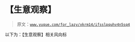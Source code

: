 # 【生意观察】

> 原文：[`www.yuque.com/for_lazy/xkrm14/ifsslpquhv4n5sq4`](https://www.yuque.com/for_lazy/xkrm14/ifsslpquhv4n5sq4)

以下为：【生意观察】相关风向标 

